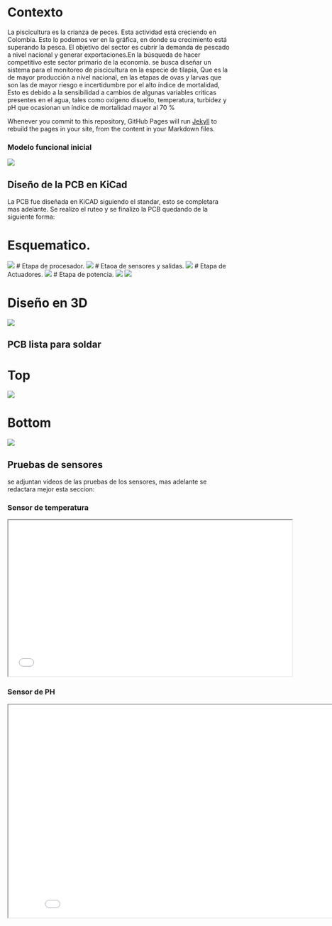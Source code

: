 #  Contexto

La piscicultura es la crianza de peces. Esta actividad está creciendo en Colombia. Esto lo podemos ver en la gráfica, en donde su crecimiento está superando la pesca. El objetivo del sector es cubrir la demanda de pescado a nivel nacional y generar exportaciones.En la búsqueda de hacer competitivo este sector primario de la economía. se busca diseñar un sistema para el monitoreo de piscicultura en la especie de tilapia, Que es la de mayor producción a nivel nacional, en las etapas de ovas y larvas que son las de mayor riesgo e incertidumbre por el alto índice de mortalidad, Esto es debido a la sensibilidad a cambios de algunas variables críticas presentes en el agua, tales como oxígeno disuelto, temperatura, turbidez y pH que ocasionan un índice de mortalidad mayor al 70 %

Whenever you commit to this repository, GitHub Pages will run [Jekyll](https://jekyllrb.com/) to rebuild the pages in your site, from the content in your Markdown files.

### Modelo funcional inicial


<img src="Imagenes/Planteamiento.png" >



## Diseño de la PCB en KiCad

La PCB fue diseñada en KiCAD siguiendo el standar, esto se completara mas adelante.
Se realizo el ruteo y se finalizo la PCB quedando de la siguiente forma:

# Esquematico.
<img src="Imagenes/Squemat.jpeg" >
# Etapa de procesador.
<img src="Imagenes/ESP32.jpeg" >
# Etaoa de sensores y salidas.
<img src="Imagenes/Sensoysal.jpeg" >
# Etapa de Actuadores.
<img src="Imagenes/Actuadores.jpeg" >
# Etapa de potencia.
<img src="Imagenes/Potencia.jpeg" >



<img src="Imagenes/PCBKicad.jpeg" >

# Diseño en 3D

<img src="Imagenes/D3D.jpeg">

## PCB lista para soldar
# Top
<img src="Imagenes/Top.jpg">


# Bottom
<img src="Imagenes/Bottom.jpg">

## Pruebas de sensores
se adjuntan videos de las pruebas de los sensores, mas adelante se redactara mejor esta seccion:

### Sensor de temperatura



<iframe width="640" height="352" src="Imagenes/Temp_Kish.mp4" type="video/mp4">
</iframe>



### Sensor de PH



<iframe width="854" height="480" src="Imagenes/PH_Juan.mp4" type="video/mp4">
</iframe>

